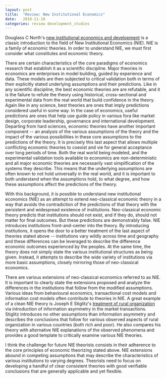 ```yaml
---
layout: post
title:  "Review: New Institutional Economics"
date:   2018-11-10
categories: review development_studies
---
```


Douglass C North's [new institutional economics and development][NorthNIE] is a classic introduction to the field of New Institutional Economics
(NIE). NIE is a family of economic theories. In order to understand NIE, we must first consider what constitutes and economic theory.

There are certain characteristics of the core paradigms of economics research that establish it as a scientific discipline. Major theories in economics
are enterprises in model building, guided by experience and data. These models are then subjected to critical validation both in terms of their
explicitly stated underlying assumptions and their predictions. Like in any scientific discipline, the best economic theories are are refutable, and
it is the failure to refute the theory using historical, cross-sectional and experimental data from the real world that build confidence in the theory.
Again like in any science, best theories are ones that imply predictions considered useful in some way. In the case of economics, useful predictions
are ones that help use guide policy in various fora like market design, corporate leadership, governance and international development. Departing from
hard sciences, economic theories have another important component -- an analysis of the various assumptions of the theory and the impact of the
various possibilities in these core assumptions to the predictions of the theory. It is precisely this last aspect that allows multiple conflicting
economic theories to coexist and vie for general acceptance over long periods of time. Both the real world being modeled, and the experimental
validation tools available to economics are non-deterministic and all major economic theories are necessarily vast simplification of the systems
they describe. This means that the underlying assumptions are often known to not hold universally in the real world, and it is important to both
understand when the assumptions hold, to what degree, and how these assumptions affect the predictions of the theory.

With this background, it is possible to understand new institutional economics (NIE) as an attempt to extend neo-classical economic theory in a way
that avoids the contradiction of the predictions of that theory with the persistent and widespread existence of institutions. Neo-classical economic
theory predicts that institutions should not exist, and if they do, should not matter for final outcomes. But these predictions are demonstrably
false. NIE introduces institutions front-and-center into the theory. By introducing institutions, it opens the door to a better treatment of the last
aspect of theories stated above -- institutions vary wildly across time and geography and these differences can be leveraged to describe the
difference economic outcomes experienced by the peoples. At the same time, the theory does not simply state the various institutional structures as
being given. Instead, it attempts to describe the wide variety of institutions via more basic assumptions, closely mirroring those of neo-classical
economics.

There are various extensions of neo-classical economics referred to as NIE. It is important to clearly state the extensions proposed and analyze the
differences in the institutions that follow from the modified assumptions. Various ideas from behavioural economics, transactional cost models and
information cost models often contribute to theories in NIE. A great example of a clean NIE theory is Joseph E Stiglitz's [treatment of rural
organization][stiglitz1986] via introduction of information asymmetry in the market transactions. Stiglitz introduces no other assumptions than
information asymmetry and describes the conclusions that follow for various observed aspects of rural organization in various countries (both rich and
poor). He also compares his theory with alternative NIE explanations of the observed phenomena and provides a good template to critically examine
various NIE theories.

I think the challenge for future NIE theorists consists in their adherence to the core principles of economic theorizing stated above. NIE extensions
abound in competing assumptions that may describe the characteristics of various institutions to varying degrees. Theorists need to focus on
developing a handful of clear consistent theories with good verifiable conclusions that are generally applicable and yet flexible. 

[NorthNIE]: https://www.jstor.org/stable/40726723
[stiglitz1986]: https://doi.org/10.1016/0305-750X(86)90057-4

